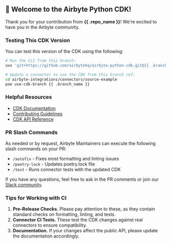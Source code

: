 ## 👋 Welcome to the Airbyte Python CDK!

Thank you for your contribution from **{{ .repo_name }}**! We're excited to have you in the Airbyte community.

### Testing This CDK Version

You can test this version of the CDK using the following:

```bash
# Run the CLI from this branch:
uvx 'git+https://github.com/airbytehq/airbyte-python-cdk.git@{{ .branch_name }}#egg=airbyte-python-cdk[dev]' --help

# Update a connector to use the CDK from this branch ref:
cd airbyte-integrations/connectors/source-example
poe use-cdk-branch {{ .branch_name }}
```

### Helpful Resources

- [CDK Documentation](https://airbytehq.github.io/airbyte-python-cdk/)
- [Contributing Guidelines](https://docs.airbyte.com/contributing-to-airbyte/)
- [CDK API Reference](https://airbytehq.github.io/airbyte-python-cdk/)

### PR Slash Commands

As needed or by request, Airbyte Maintainers can execute the following slash commands on your PR:

- `/autofix` - Fixes most formatting and linting issues
- `/poetry-lock` - Updates poetry.lock file
- `/test` - Runs connector tests with the updated CDK

If you have any questions, feel free to ask in the PR comments or join our [Slack community](https://airbytehq.slack.com/).

### Tips for Working with CI

1. **Pre-Release Checks.** Please pay attention to these, as they contain standard checks on formatting, linting, and tests.
2. **Connector CI Tests.** These test the CDK changes against real connectors to ensure compatibility.
3. **Documentation.** If your changes affect the public API, please update the documentation accordingly.
